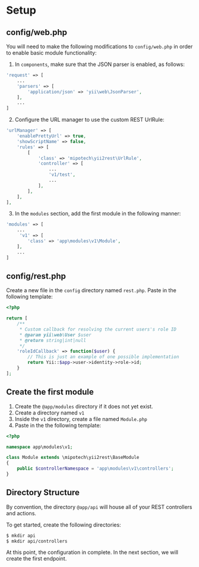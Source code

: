 Setup
=====

## config/web.php

You will need to make the following modifications to `config/web.php` in order to enable basic module functionality:

1. In `components`, make sure that the JSON parser is enabled, as follows:

```php
'request' => [
    ...
    'parsers' => [
        'application/json' => 'yii\web\JsonParser',
    ],
    ...
]
```

2. Configure the URL manager to use the custom REST UrlRule:

```php
'urlManager' => [
    'enablePrettyUrl' => true,
    'showScriptName' => false,
    'rules' => [
        [
            'class' => 'mipotech\yii2rest\UrlRule',
            'controller' => [
                ...
                'v1/test',
                ...
            ],
        ],
    ],
],
```

3. In the `modules` section, add the first module in the following manner:

```php
'modules' => [
    ...
     'v1' => [
        'class' => 'app\modules\v1\Module',
    ],
    ...
]
```

## config/rest.php

Create a new file in the `config` directory named `rest.php`. Paste in the following template:

```php
<?php

return [
    /**
     * Custom callback for resolving the current users's role ID
     * @param yii\web\User $user
     * @return string|int|null
     */
    'roleIdCallback' => function($user) {
        // This is just an example of one possible implementation
        return Yii::$app->user->identity->role->id;
    }
];
```
## Create the first module

1. Create the `@app/modules` directory if it does not yet exist.
2. Create a directory named `v1`
3. Inside the `v1` directory, create a file named `Module.php`
4. Paste in the the following template:

```php
<?php

namespace app\modules\v1;

class Module extends \mipotech\yii2rest\BaseModule
{
    public $controllerNamespace = 'app\modules\v1\controllers';
}
```

## Directory Structure

By convention, the directory `@app/api` will house all of your REST controllers and actions.

To get started, create the following directories:

```bash
$ mkdir api
$ mkdir api/controllers
```

At this point, the configuration in complete. In the next section, we will create the first endpoint.
